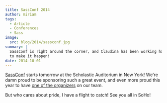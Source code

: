 ```yaml
---
title: SassConf 2014
author: miriam
tags:
  - Article
  - Conferences
  - Sass
image:
  src: blog/2014/sassconf.jpg
summary: |
  SassConf is right around the corner, and Claudina has been working hard
  to make it happen!
date: 2014-10-01
---
```


[SassConf] starts tomorrow at the Scholastic Auditorium in New York!
We're damn proud to be sponsoring such a great event, and even more
proud this year to have [one of the organizers] on our team.

But who cares about pride, I have a flight to catch! See you all in
SoHo!

[sassconf]: http://sassconf.com/
[one of the organizers]: /birds/#bird-claudina
